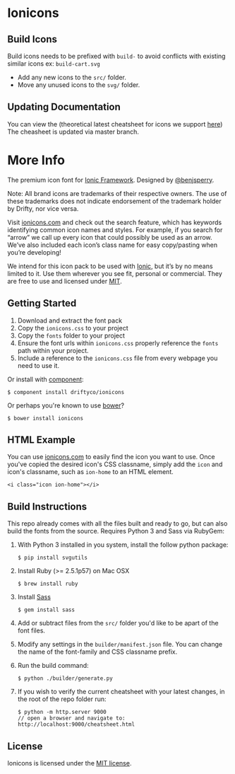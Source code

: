 # Ionicons

## Build Icons

Build icons needs to be prefixed with `build-` to avoid conflicts with existing similar icons ex: `build-cart.svg`

* Add any new icons to the `src/` folder.
* Move any unused icons to the `svg/` folder.

## Updating Documentation

You can view the (theoretical latest cheatsheet for icons we support [here](http://buildcom.github.io/ionicons/cheatsheet.html))
The cheasheet is updated via master branch.

# More Info

The premium icon font for [Ionic Framework](http://ionicframework.com/). Designed by [@benjsperry](https://twitter.com/benjsperry).

Note: All brand icons are trademarks of their respective owners. The use of these trademarks does not indicate endorsement of the trademark holder by Drifty, nor vice versa.

Visit [ionicons.com](http://ionicons.com) and  check out the search feature, which has keywords identifying common icon names and styles. For example, if you search for “arrow” we call up every icon that could possibly be used as an arrow. We’ve also included each icon’s class name for easy copy/pasting when you’re developing!

We intend for this icon pack to be used with [Ionic](http://ionicframework.com/), but it’s by no means limited to it. Use them wherever you see fit, personal or commercial. They are free to use and licensed under [MIT](http://opensource.org/licenses/MIT).


## Getting Started

 1. Download and extract the font pack
 2. Copy the `ionicons.css` to your project
 3. Copy the `fonts` folder to your project
 4. Ensure the font urls within `ionicons.css` properly reference the `fonts` path within your project.
 5. Include a reference to the `ionicons.css` file from every webpage you need to use it.

Or install with [component](https://github.com/component/component):

    $ component install driftyco/ionicons

Or perhaps you're known to use [bower](http://bower.io/)?

    $ bower install ionicons

## HTML Example

You can use [ionicons.com](http://ionicons.com) to easily find the icon you want to use. Once you've copied the desired icon's CSS classname, simply add the `icon` and icon's classname, such as `ion-home` to an HTML element.

    <i class="icon ion-home"></i>


## Build Instructions

This repo already comes with all the files built and ready to go, but can also build the fonts from the source. Requires Python 3 and Sass via RubyGem:

1) With Python 3 installed in you system, install the follow python package:

    ```
    $ pip install svgutils
    ```

2) Install Ruby (>= 2.5.1p57) on Mac OSX

     ```
    $ brew install ruby
    ```

3) Install [Sass](http://sass-lang.com/)

    ```
    $ gem install sass
    ```

4) Add or subtract files from the `src/` folder you'd like to be apart of the font files.

5) Modify any settings in the `builder/manifest.json` file. You can change the name of the font-family and CSS classname prefix.

6) Run the build command:

    ```
    $ python ./builder/generate.py
    ```

7) If you wish to verify the current cheatsheet with your latest changes, in the root of the repo folder run:

   ```
   $ python -m http.server 9000
   // open a browser and navigate to: http://localhost:9000/cheatsheet.html
   ```

## License

Ionicons is licensed under the [MIT license](http://opensource.org/licenses/MIT).

